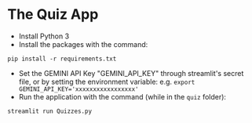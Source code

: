 # The Quiz App

- Install Python 3
- Install the packages with the command:
```
pip install -r requirements.txt
```
- Set the GEMINI API Key "GEMINI_API_KEY" through streamlit's secret file, or by setting the environment variable:
e.g. `export GEMINI_API_KEY='xxxxxxxxxxxxxxxxx'`
- Run the application with the command (while in the `quiz` folder):
```
streamlit run Quizzes.py
```